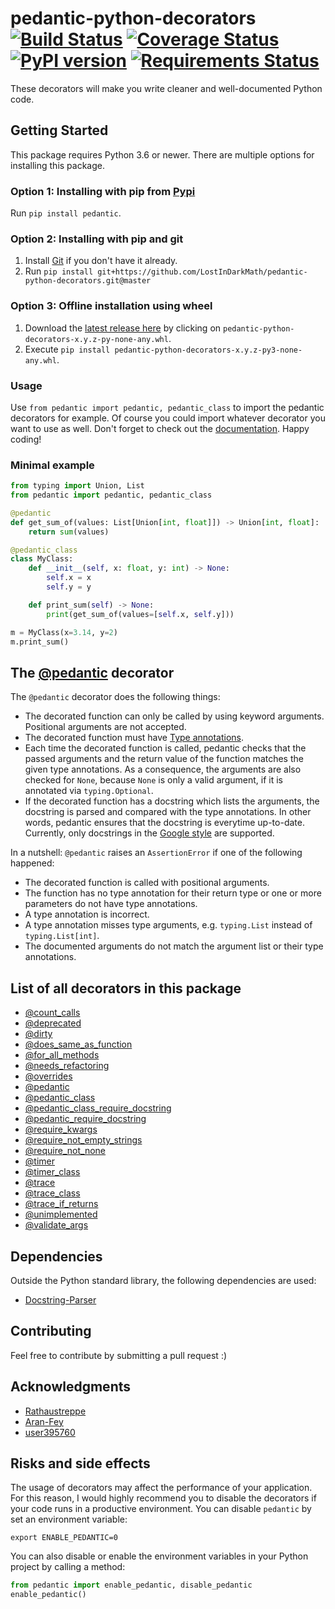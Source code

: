 # pedantic-python-decorators [![Build Status](https://travis-ci.com/LostInDarkMath/pedantic-python-decorators.svg?branch=master)](https://travis-ci.com/LostInDarkMath/pedantic-python-decorators)  [![Coverage Status](https://coveralls.io/repos/github/LostInDarkMath/pedantic-python-decorators/badge.svg?branch=master)](https://coveralls.io/github/LostInDarkMath/pedantic-python-decorators?branch=master) [![PyPI version](https://badge.fury.io/py/pedantic.svg)](https://badge.fury.io/py/pedantic) [![Requirements Status](https://requires.io/github/LostInDarkMath/pedantic-python-decorators/requirements.svg?branch=master)](https://requires.io/github/LostInDarkMath/pedantic-python-decorators/requirements/?branch=master)
These decorators will make you write cleaner and well-documented Python code. 

## Getting Started
This package requires Python 3.6 or newer. 
There are multiple options for installing this package.

### Option 1: Installing with pip from [Pypi](https://pypi.org/)
Run `pip install pedantic`.

### Option 2: Installing with pip and git
1. Install [Git](https://git-scm.com/downloads) if you don't have it already.
2. Run `pip install git+https://github.com/LostInDarkMath/pedantic-python-decorators.git@master`

### Option 3: Offline installation using wheel
1. Download the [latest release here](https://github.com/LostInDarkMath/PythonHelpers/releases/latest) by clicking on `pedantic-python-decorators-x.y.z-py-none-any.whl`.
2. Execute `pip install pedantic-python-decorators-x.y.z-py3-none-any.whl`.

### Usage
Use `from pedantic import pedantic, pedantic_class` to import the pedantic decorators for example. Of course you could import whatever decorator you want to use as well.
Don't forget to check out the [documentation](https://lostindarkmath.github.io/pedantic-python-decorators/pedantic).
Happy coding!

### Minimal example
```python
from typing import Union, List
from pedantic import pedantic, pedantic_class

@pedantic
def get_sum_of(values: List[Union[int, float]]) -> Union[int, float]:
    return sum(values)

@pedantic_class
class MyClass:
    def __init__(self, x: float, y: int) -> None:
        self.x = x
        self.y = y

    def print_sum(self) -> None:
        print(get_sum_of(values=[self.x, self.y]))

m = MyClass(x=3.14, y=2)
m.print_sum()
```

## The [@pedantic](https://lostindarkmath.github.io/pedantic-python-decorators/pedantic/method_decorators.html#pedantic.method_decorators.pedantic) decorator
The `@pedantic` decorator does the following things:
- The decorated function can only be called by using keyword arguments. Positional arguments are not accepted.
- The decorated function must have [Type annotations](https://docs.python.org/3/library/typing.html).
- Each time the decorated function is called, pedantic checks that the passed arguments and the return value of the function matches the given type annotations. 
As a consequence, the arguments are also checked for `None`, because `None` is only a valid argument, if it is annotated via `typing.Optional`.
- If the decorated function has a docstring which lists the arguments, the docstring is parsed and compared with the type annotations. In other words, pedantic ensures that the docstring is everytime up-to-date.
Currently, only docstrings in the [Google style](https://google.github.io/styleguide/pyguide.html) are supported.

In a nutshell:
`@pedantic` raises an `AssertionError` if one of the following happened:
- The decorated function is called with positional arguments.
- The function has no type annotation for their return type or one or more parameters do not have type annotations.
- A type annotation is incorrect.
- A type annotation misses type arguments, e.g. `typing.List` instead of `typing.List[int]`.
- The documented arguments do not match the argument list or their type annotations.

## List of all decorators in this package
- [@count_calls](https://lostindarkmath.github.io/pedantic-python-decorators/pedantic/method_decorators.html#pedantic.method_decorators.count_calls)
- [@deprecated](https://lostindarkmath.github.io/pedantic-python-decorators/pedantic/method_decorators.html#pedantic.method_decorators.deprecated)
- [@dirty](https://lostindarkmath.github.io/pedantic-python-decorators/pedantic/method_decorators.html#pedantic.method_decorators.dirty)
- [@does_same_as_function](https://lostindarkmath.github.io/pedantic-python-decorators/pedantic/method_decorators.html#pedantic.method_decorators.does_same_as_function)
- [@for_all_methods](https://lostindarkmath.github.io/pedantic-python-decorators/pedantic/class_decorators.html#pedantic.class_decorators.for_all_methods)
- [@needs_refactoring](https://lostindarkmath.github.io/pedantic-python-decorators/pedantic/method_decorators.html#pedantic.method_decorators.needs_refactoring)
- [@overrides](https://lostindarkmath.github.io/pedantic-python-decorators/pedantic/method_decorators.html#pedantic.method_decorators.overrides)
- [@pedantic](https://lostindarkmath.github.io/pedantic-python-decorators/pedantic/method_decorators.html#pedantic.method_decorators.pedantic)
- [@pedantic_class](https://lostindarkmath.github.io/pedantic-python-decorators/pedantic/class_decorators.html#pedantic.class_decorators.pedantic_class)
- [@pedantic_class_require_docstring](https://lostindarkmath.github.io/pedantic-python-decorators/pedantic/class_decorators.html#pedantic.class_decorators.pedantic_class_require_docstring)
- [@pedantic_require_docstring](https://lostindarkmath.github.io/pedantic-python-decorators/pedantic/method_decorators.html#pedantic.method_decorators.pedantic_require_docstring)
- [@require_kwargs](https://lostindarkmath.github.io/pedantic-python-decorators/pedantic/method_decorators.html#pedantic.method_decorators.require_kwargs)
- [@require_not_empty_strings](https://lostindarkmath.github.io/pedantic-python-decorators/pedantic/method_decorators.html#pedantic.method_decorators.require_not_empty_strings)
- [@require_not_none](https://lostindarkmath.github.io/pedantic-python-decorators/pedantic/method_decorators.html#pedantic.method_decorators.require_not_none)
- [@timer](https://lostindarkmath.github.io/pedantic-python-decorators/pedantic/method_decorators.html#pedantic.method_decorators.timer)
- [@timer_class](https://lostindarkmath.github.io/pedantic-python-decorators/pedantic/class_decorators.html#pedantic.class_decorators.timer_class)
- [@trace](https://lostindarkmath.github.io/pedantic-python-decorators/pedantic/method_decorators.html#pedantic.method_decorators.trace)
- [@trace_class](https://lostindarkmath.github.io/pedantic-python-decorators/pedantic/class_decorators.html#pedantic.class_decorators.trace_class)
- [@trace_if_returns](https://lostindarkmath.github.io/pedantic-python-decorators/pedantic/method_decorators.html#pedantic.method_decorators.trace_if_returns)
- [@unimplemented](https://lostindarkmath.github.io/pedantic-python-decorators/pedantic/method_decorators.html#pedantic.method_decorators.unimplemented)
- [@validate_args](https://lostindarkmath.github.io/pedantic-python-decorators/pedantic/method_decorators.html#pedantic.method_decorators.validate_args)

## Dependencies
Outside the Python standard library, the following dependencies are used:
- [Docstring-Parser](https://github.com/rr-/docstring_parser) 

## Contributing
Feel free to contribute by submitting a pull request :)

## Acknowledgments
* [Rathaustreppe](https://github.com/rathaustreppe)
* [Aran-Fey](https://stackoverflow.com/questions/55503673/how-do-i-check-if-a-value-matches-a-type-in-python/55504010#55504010)
* [user395760](https://stackoverflow.com/questions/55503673/how-do-i-check-if-a-value-matches-a-type-in-python/55504010#55504010)

## Risks and side effects
The usage of decorators may affect the performance of your application. 
For this reason, I would highly recommend you to disable the decorators if your code runs in a productive environment.
You can disable `pedantic` by set an environment variable:
```
export ENABLE_PEDANTIC=0
```
You can also disable or enable the environment variables in your Python project by calling a method:
```python
from pedantic import enable_pedantic, disable_pedantic
enable_pedantic()
```
